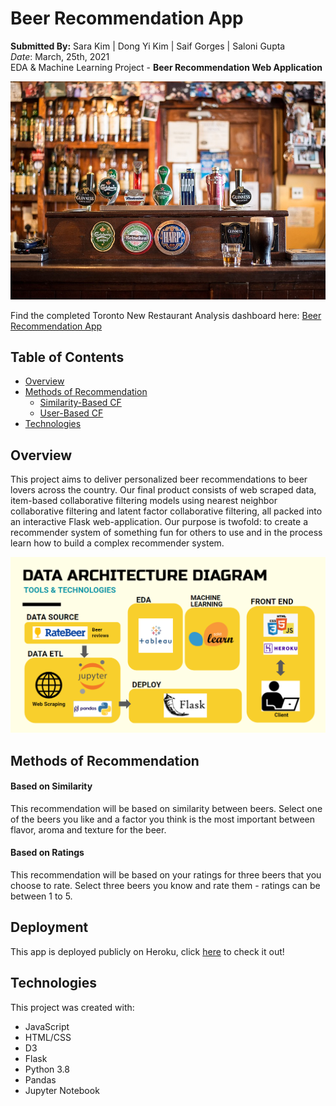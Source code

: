 # Beer Recommendation App

**Submitted By:** Sara Kim | Dong Yi Kim | Saif Gorges | Saloni Gupta </br>
_Date_: March, 25th, 2021\
EDA & Machine Learning Project - **Beer Recommendation Web Application** <br/>

![beer readme1](./All-About-Beer/static/img/slide/slide2.jpg)

Find the completed Toronto New Restaurant Analysis dashboard here: [Beer Recommendation App](https://beer-recommendation-app.herokuapp.com/)


## Table of Contents
  * [Overview](#overview)
  * [Methods of Recommendation](#machine-learning)
    * [Similarity-Based CF](#similarity-based)
    * [User-Based CF](#ratings-based)
  * [Technologies](#technologies)

## <a name="overview"></a>Overview
This project aims to deliver personalized beer recommendations to beer lovers across the country. Our final product consists of web scraped data, item-based collaborative filtering models using nearest neighbor collaborative filtering and latent factor collaborative filtering, all packed into an interactive Flask web-application. Our purpose is twofold: to create a recommender system of something fun for others to use and in the process learn how to build a complex recommender system.

![data-architecture-diagram](./All-About-Beer/static/img/slide/data.PNG)
  
## <a name="machine-learning"></a>Methods of Recommendation

#### <a name="similarity-based"></a>Based on Similarity
This recommendation will be based on similarity between beers. Select one of the beers you like and a factor you think is the most important between flavor, aroma and texture for the beer. 

#### <a name="ratings-based"></a>Based on Ratings
This recommendation will be based on your ratings for three beers that you choose to rate. Select three beers you know and rate them - ratings can be between 1 to 5. 


## Deployment
This app is deployed publicly on Heroku, click [here](https://beer-recommendation-app.herokuapp.com/) to check it out!
 
 
## <a name="technologies">Technologies</a>
This project was created with:
* JavaScript
* HTML/CSS
* D3
* Flask
* Python 3.8
* Pandas
* Jupyter Notebook

